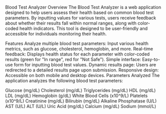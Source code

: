 Blood Test Analyzer
Overview
The Blood Test Analyzer is a web application designed to help users assess their health based on common blood test parameters. By inputting values for various tests, users receive feedback about whether their results fall within normal ranges, along with color-coded health indicators. This tool is designed to be user-friendly and accessible for individuals monitoring their health.

Features
Analyze multiple blood test parameters: Input various health metrics, such as glucose, cholesterol, hemoglobin, and more.
Real-time feedback: Displays health status for each parameter with color-coded results (green for "In range", red for "Not Safe").
Simple interface: Easy-to-use form for inputting blood test values.
Dynamic results page: Users are redirected to a detailed results page upon submission.
Responsive design: Accessible on both mobile and desktop devices.
Parameters Analyzed
The application analyzes the following blood test parameters:

Glucose (mg/dL)
Cholesterol (mg/dL)
Triglycerides (mg/dL)
HDL (mg/dL)
LDL (mg/dL)
Hemoglobin (g/dL)
White Blood Cells (x10^9/L)
Platelets (x10^9/L)
Creatinine (mg/dL)
Bilirubin (mg/dL)
Alkaline Phosphatase (U/L)
AST (U/L)
ALT (U/L)
Uric Acid (mg/dL)
Calcium (mg/dL)
Sodium (mmol/L)



